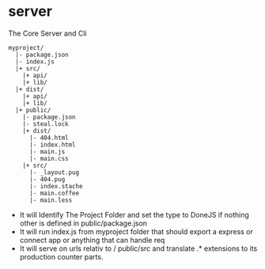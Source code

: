 # server
The Core Server and Cli

```
myproject/
  |- package.json
  |- index.js
  |+ src/
    |+ api/
    |+ lib/
  |+ dist/
    |+ api/
    |+ lib/
  |+ public/
    |- package.json
    |- steal.lock
    |+ dist/
      |- 404.html
      |- index.html
      |- main.js
      |- main.css
    |+ src/
      |- _layout.pug
      |- 404.pug
      |- index.stache
      |- main.coffee
      |- main.less
```


- It will Identify The Project Folder and set the type to DoneJS if nothing other is defined in public/package.json
- It will run index.js from myproject folder that should export a express or connect app or anything that can handle req
- It will serve on urls relativ to / public/src and translate .* extensions to its production counter parts.

